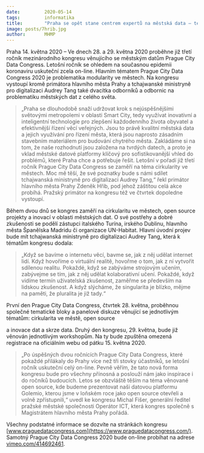 ```yaml
---
date:         2020-05-14
tags:         informatika
title:        "Praha se opět stane centrem expertů na městská data – tentokrát on-line"
image: posts/7hrib.jpg
author:       MHMP
---
```


Praha 14. května 2020 – Ve dnech 28. a 29. května 2020 proběhne již třetí ročník mezinárodního kongresu věnujícího se městským datům Prague City Data Congress. Letošní ročník se ohledem na současnou epidemii koronaviru uskuteční zcela on-line. Hlavním tématem Prague City Data Congress 2020 je problematika modularity ve městech. Na kongresu vystoupí kromě primátora hlavního města Prahy a tchajwanské ministryně pro digitalizaci Audrey Tang také dvacítka odborníků a odbornic na problematiku městských dat z celého světa.

> „Praha se dlouhodobě snaží udržovat krok s nejúspěšnějšími světovými metropolemi v oblasti Smart City, tedy využívat inovativní a inteligentní technologie pro zlepšení každodenního života obyvatel a efektivnější řízení věcí veřejných. Jsou to právě kvalitní městská data a jejich využívání pro řízení města, která jsou naprosto zásadním stavebním materiálem pro budování chytrého města. Zakládáme si na tom, že naše rozhodnutí jsou založena na tvrdých datech, a proto je vklad městské datové platformy klíčový pro sofistikovanější vhled do problémů, které Praha chce a potřebuje řešit. Letošní v pořadí již třetí ročník Prague City Data Congress se zaměří na téma cirkularity ve městech. Moc mě těší, že své poznatky bude s námi sdílet tchajwanská ministryně pro digitalizaci Audrey Tang,“ řekl primátor hlavního města Prahy Zdeněk Hřib, pod jehož záštitou celá akce probíhá. Pražský primátor na kongresu též ve čtvrtek dopoledne vystoupí.

Během dvou dnů se kongres zaměří na cirkularitu ve městech, open source projekty a inovací v oblasti městských dat. O své postřehy a dobré zkušenosti se podělí zástupci italského Turína, irského Dublinu, hlavního města Španělska Madridu či organizace UN-Habitat. Hlavní úvodní projev bude mít tchajwanská ministryně pro digitalizaci Audrey Tang, která k tématům kongresu dodala: 

> „Když se bavíme o internetu věcí, bavme se, jak z něj udělat internet lidí. Když hovoříme o virtuální realitě, hovořme o tom, jak z ní vytvořit sdílenou realitu. Pokaždé, když se zabýváme strojovým učením, zabývejme se tím, jak z něj udělat kolaborativní učení. Pokaždé, když vidíme termín uživatelská zkušenost, zaměřme se především na lidskou zkušenost. A když slýcháme, že singularita je blízko, mějme na paměti, že pluralita je již tady.“

První den Prague City Data Congress, čtvrtek 28. května, proběhnou společné tematické bloky a panelové diskuze věnující se jednotlivým tématům: cirkularita ve městě, open source

a inovace dat a skrze data. Druhý den kongresu, 29. května, bude již věnován jednotlivým workshopům. Na ty bude zpuštěna omezená registrace na oficiálním webu od pátku 15. května 2020.

> „Po úspěšných dvou ročnících Prague City Data Congress, které pokaždé přilákaly do Prahy více než tři stovky účastníků, se letošní ročník uskuteční celý on-line. Pevně věřím, že tato nová forma kongresu bude pro všechny přínosná a poslouží nám jako inspirace i do ročníků budoucích. Letos se obzvláště těším na téma věnované open source, kde budeme prezentovat naši datovou platformu Golemio, kterou jsme v loňském roce jako open source otevřeli a volně zpřístupnili,“ uvedl ke kongresu Michal Fišer, generální ředitel pražské městské společnosti Operátor ICT, která kongres společně s Magistrátem hlavního města Prahy pořádá.

Všechny podstatné informace se dozvíte na stránkách kongresu [www.praguedatacongress.com](https://www.praguedatacongress.com/). Samotný Prague City Data Congress 2020 bude on-line probíhat na adrese [vimeo.com/414692461](https://vimeo.com/414692461).


